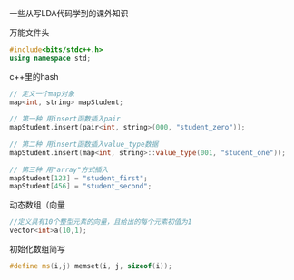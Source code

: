 一些从写LDA代码学到的课外知识

万能文件头

```c++
#include<bits/stdc++.h>
using namespace std;
```

c++里的hash

```c++
// 定义一个map对象
map<int, string> mapStudent;
 
// 第一种 用insert函數插入pair
mapStudent.insert(pair<int, string>(000, "student_zero"));
 
// 第二种 用insert函数插入value_type数据
mapStudent.insert(map<int, string>::value_type(001, "student_one"));
 
// 第三种 用"array"方式插入
mapStudent[123] = "student_first";
mapStudent[456] = "student_second";

```

动态数组（向量

```c++
//定义具有10个整型元素的向量，且给出的每个元素初值为1
vector<int>a(10,1);

```

初始化数组简写

```c++
#define ms(i,j) memset(i, j, sizeof(i)); 
```

